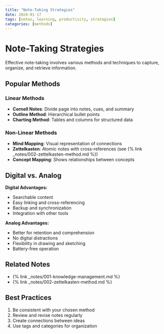 ```yaml
---
title: "Note-Taking Strategies"
date: 2024-01-17
tags: [notes, learning, productivity, strategies]
categories: [methods]
---
```


# Note-Taking Strategies

Effective note-taking involves various methods and techniques to capture, organize, and retrieve information.

## Popular Methods

### Linear Methods
- **Cornell Notes**: Divide page into notes, cues, and summary
- **Outline Method**: Hierarchical bullet points
- **Charting Method**: Tables and columns for structured data

### Non-Linear Methods
- **Mind Mapping**: Visual representation of connections
- **Zettelkasten**: Atomic notes with cross-references (see {% link _notes/002-zettelkasten-method.md %})
- **Concept Mapping**: Shows relationships between concepts

## Digital vs. Analog

**Digital Advantages:**
- Searchable content
- Easy linking and cross-referencing
- Backup and synchronization
- Integration with other tools

**Analog Advantages:**
- Better for retention and comprehension
- No digital distractions
- Flexibility in drawing and sketching
- Battery-free operation

## Related Notes

- {% link _notes/001-knowledge-management.md %}
- {% link _notes/002-zettelkasten-method.md %}

## Best Practices

1. Be consistent with your chosen method
2. Review and revise notes regularly
3. Create connections between ideas
4. Use tags and categories for organization